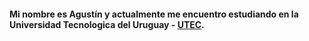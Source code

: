 #### Mi nombre es Agustín y actualmente me encuentro estudiando en la Universidad Tecnologica del Uruguay - [UTEC](https://utec.edu.uy/es/).</p>


